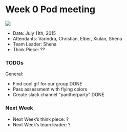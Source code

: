 # Week 0 Pod meeting

![](http://i.giphy.com/COlgWKLUyBp3G.gif)

* Date: July 11th, 2015
* Attendants: Varindra, Christian, Elber, Xiulan, Shena
* Team Leader: Shena
* Think Piece: ??

### TODOs

General: 
* Find cool gif for our group DONE
* Pass assessment with flying colors
* Create slack channel "pantherparty" DONE

### Next Week

* Next Week’s think piece: ? 
* Next Week’s team leader: ?
